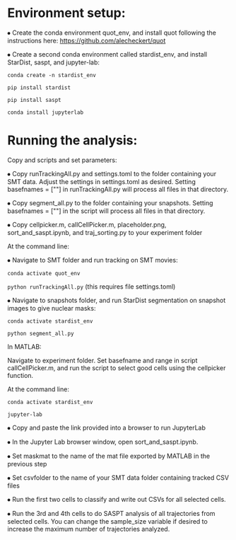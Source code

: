 # Environment setup:

⦁	Create the conda environment quot_env, and install quot following the instructions here: https://github.com/alecheckert/quot

⦁	Create a second conda environment called stardist_env, and install StarDist, saspt, and jupyter-lab:

`conda create -n stardist_env`

`pip install stardist`

`pip install saspt`

`conda install jupyterlab`

# Running the analysis:

Copy and scripts and set parameters:

⦁	Copy runTrackingAll.py and settings.toml to the folder containing your SMT data.  Adjust the settings in settings.toml as desired. Setting basefnames =  [""] in runTrackingAll.py will process all files in that directory.

⦁	Copy segment_all.py to the folder containing your snapshots. Setting basefnames =  [""] in the script will process all files in that directory.

⦁	Copy cellpicker.m, callCellPicker.m, placeholder.png, sort_and_saspt.ipynb, and traj_sorting.py to your experiment folder

At the command line:

⦁	Navigate to SMT folder and run tracking on SMT movies:

`conda activate quot_env`

`python runTrackingAll.py` (this requires file settings.toml)

⦁	Navigate to snapshots folder, and run StarDist segmentation on snapshot images to give nuclear masks:

`conda activate stardist_env`

`python segment_all.py`

In MATLAB: 

Navigate to experiment folder. Set basefname and range in script callCellPicker.m, and run the script to select good cells using the cellpicker function.

At the command line:

`conda activate stardist_env`

`jupyter-lab`

⦁	Copy and paste the link provided into a browser to run JupyterLab

⦁	In the Jupyter Lab browser window, open sort_and_saspt.ipynb.

⦁	Set maskmat to the name of the mat file exported by MATLAB in the previous step

⦁	Set csvfolder to the name of your SMT data folder containing tracked CSV files

⦁	Run the first two cells to classify and write out CSVs for all selected cells.

⦁	Run the 3rd and 4th cells to do SASPT analysis of all trajectories from selected cells. You can change the sample_size variable if desired to increase the maximum number of trajectories analyzed.


